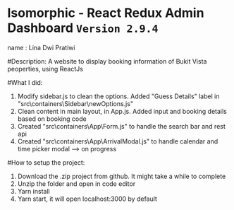 # Isomorphic - React Redux Admin Dashboard `Version 2.9.4`

name : Lina Dwi Pratiwi

#Description:
A website to display booking information of Bukit Vista peoperties, using ReactJs

#What I did:
1. Modify sidebar.js to clean the options. Added "Guess Details" label in "src\containers\Sidebar\newOptions.js" 
2. Clean content in main layout, in App.js. Added input and booking details based on booking code
3. Created "src\containers\App\Form.js" to handle the search bar and rest api
4. Created "src\containers\App\ArrivalModal.js" to handle calendar and time picker modal --> on progress

#How to setup the project:
1. Download the .zip project from github. It might take a while to complete
2. Unzip the folder and open in code editor
3. Yarn install 
5. Yarn start, it will open localhost:3000 by default

